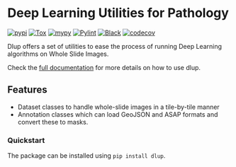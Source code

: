 # Deep Learning Utilities for Pathology
[![pypi](https://img.shields.io/pypi/v/dlup.svg)](https://pypi.python.org/pypi/dlup)
[![Tox](https://github.com/NKI-AI/dlup/actions/workflows/tox.yml/badge.svg)](https://github.com/NKI-AI/dlup/actions/workflows/tox.yml)
[![mypy](https://github.com/NKI-AI/dlup/actions/workflows/mypy.yml/badge.svg)](https://github.com/NKI-AI/dlup/actions/workflows/mypy.yml)
[![Pylint](https://github.com/NKI-AI/dlup/actions/workflows/pylint.yml/badge.svg)](https://github.com/NKI-AI/dlup/actions/workflows/pylint.yml)
[![Black](https://github.com/NKI-AI/dlup/actions/workflows/black.yml/badge.svg)](https://github.com/NKI-AI/dlup/actions/workflows/black.yml)
[![codecov](https://codecov.io/gh/NKI-AI/dlup/branch/main/graph/badge.svg?token=OIJ7F9G7OO)](https://codecov.io/gh/NKI-AI/dlup)

Dlup offers a set of utilities to ease the process of running Deep Learning algorithms on
Whole Slide Images.

Check the [full documentation](https://docs.aiforoncology.nl/dlup) for more details on how to use dlup.

## Features
- Dataset classes to handle whole-slide images in a tile-by-tile manner
- Annotation classes which can load GeoJSON and ASAP formats and convert these to masks.

### Quickstart
The package can be installed using `pip install dlup`.
